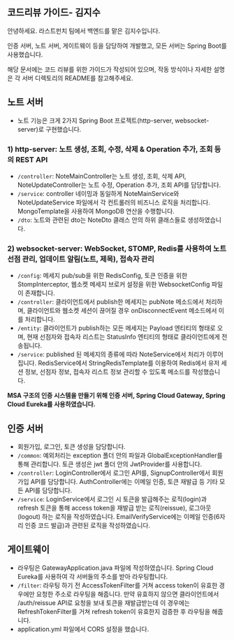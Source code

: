 ## 코드리뷰 가이드- 김지수

안녕하세요. 라스트펀치 팀에서 백엔드를 맡은 김지수입니다.

인증 서버, 노트 서버, 게이트웨이 등을 담당하여 개발했고, 모든 서버는 Spring Boot를 사용했습니다.

해당 문서에는 코드 리뷰를 위한 가이드가 작성되어 있으며, 작동 방식이나 자세한 설명은 각 서버 디렉토리의 README를 참고해주세요.

## 노트 서버
- 노트 기능은 크게 2가지 Spring Boot 프로젝트(http-server, websocket-server)로 구현했습니다.
### 1) http-server: 노트 생성, 조회, 수정, 삭제 & Operation 추가, 조회 등의 REST API
- `/controller`: NoteMainController는 노트 생성, 조회, 삭제 API, NoteUpdateController는 노트 수정, Operation 추가, 조회 API를 담당합니다.
- `/service`: controller 네이밍과 동일하게 NoteMainService와 NoteUpdateService 파일에서 각 컨트롤러의 비즈니스 로직을 처리합니다. MongoTemplate을 사용하여 MongoDB 연산을 수행합니다.
- `/dto`: 노트와 관련된 dto는 NoteDto 클래스 안의 하위 클래스들로 생성하였습니다.

### 2) websocket-server: WebSocket, STOMP, Redis를 사용하여 노트 선점 관리, 업데이트 알림(노트, 제목), 접속자 관리
- `/config`: 메세지 pub/sub을 위한 RedisConfig, 토큰 인증을 위한 StompInterceptor, 웹소켓 메세지 브로커 설정을 위한 WebsocketConfig 파일이 존재합니다.
- `/controller`: 클라이언트에서 publish한 메세지는 pubNote 메소드에서 처리하며, 클라이언트와 웹소켓 세션이 끊어질 경우 onDisconnectEvent 메소드에서 이를 처리합니다.
- `/entity`: 클라이언트가 publish하는 모든 메세지는 Payload 엔티티의 형태로 오며, 현재 선점자와 접속자 리스트는 StatusInfo 엔티티의 형태로 클라이언트에게 전송됩니다.
- `/service`: published 된 메세지의 종류에 따라 NoteService에서 처리가 이루어집니다.
  RedisService에서 StringRedisTemplate를 이용하여 Redis에서 유저 세션 정보, 선점자 정보, 접속자 리스트 정보 관리할 수 있도록 메소드를 작성했습니다.


<b>MSA 구조의 인증 시스템을 만들기 위해 인증 서버, Spring Cloud Gateway, Spring Cloud Eureka를 사용하였습니다.</b>
## 인증 서버
- 회원가입, 로그인, 토큰 생성을 담당합니다.
- `/common`: 예외처리는 exception 폴더 안의 파일과 GlobalExceptionHandler를 통해 관리합니다. 토큰 생성은 jwt 폴더 안의 JwtProvider를 사용합니다.
- `/controller`: LoginController에서 로그인 API를, SignupController에서 회원가입 API를 담당합니다. AuthController에는 이메일 인증, 토큰 재발급 등 기타 모든 API를 담당합니다.
- `/service`: LoginService에서 로그인 시 토큰을 발급해주는 로직(login)과 refresh 토큰을 통해 access token을 재발급 받는 로직(reissue), 로그아웃(logout) 하는 로직을 작성하였습니다.
  EmailVerifyService에는 이메일 인증(6자리 인증 코드 발급)과 관련된 로직을 작성하였습니다.

## 게이트웨이
- 라우팅은 GatewayApplication.java 파일에 작성하였습니다. Spring Cloud Eureka를 사용하여 각 서버들의 주소를 받아 라우팅합니다.
- `/filter`: 라우팅 하기 전 AccessTokenFilter를 거쳐 access token이 유효한 경우에만 요청한 주소로 라우팅을 해줍니다.
  만약 유효하지 않으면 클라이언트에서 /auth/reissue API로 요청을 보내 토큰을 재발급받는데 이 경우에는 RefreshTokenFilter를 거쳐 refresh token이 유효한지 검증한 후 라우팅을 해줍니다.
- application.yml 파일에서 CORS 설정을 했습니다.
